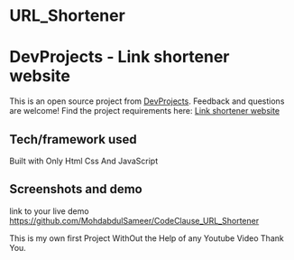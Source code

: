 ﻿# URL_Shortener

# DevProjects - Link shortener website

This is an open source project from [DevProjects](http://www.codementor.io/projects). Feedback and questions are welcome!
Find the project requirements here: [Link shortener website](https://www.codementor.io/projects/web/link-shortener-website-brqjanf6zq)

## Tech/framework used
Built with Only Html Css And JavaScript 

## Screenshots and demo
link to your live demo
https://github.com/MohdabdulSameer/CodeClause_URL_Shortener


This is my own first Project WithOut the Help of any Youtube Video 
Thank You.
